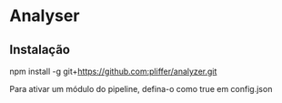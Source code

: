 # Analyser

## Instalação

npm install -g git+https://github.com:pliffer/analyzer.git

Para ativar um módulo do pipeline, defina-o como true em config.json
